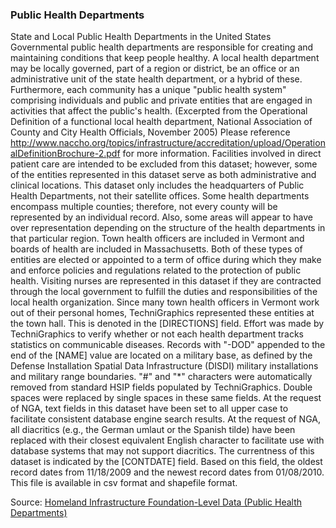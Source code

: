 ### Public Health Departments

State and Local Public Health Departments in the United States Governmental public health departments are responsible for creating and maintaining conditions that keep people healthy. A local health department may be locally governed, part of a region or district, be an office or an administrative unit of the state health department, or a hybrid of these. Furthermore, each community has a unique "public health system" comprising individuals and public and private entities that are engaged in activities that affect the public's health. (Excerpted from the Operational Definition of a functional local health department, National Association of County and City Health Officials, November 2005) Please reference http://www.naccho.org/topics/infrastructure/accreditation/upload/OperationalDefinitionBrochure-2.pdf for more information. Facilities involved in direct patient care are intended to be excluded from this dataset; however, some of the entities represented in this dataset serve as both administrative and clinical locations. This dataset only includes the headquarters of Public Health Departments, not their satellite offices. Some health departments encompass multiple counties; therefore, not every county will be represented by an individual record. Also, some areas will appear to have over representation depending on the structure of the health departments in that particular region. Town health officers are included in Vermont and boards of health are included in Massachusetts. Both of these types of entities are elected or appointed to a term of office during which they make and enforce policies and regulations related to the protection of public health. Visiting nurses are represented in this dataset if they are contracted through the local government to fulfill the duties and responsibilities of the local health organization. Since many town health officers in Vermont work out of their personal homes, TechniGraphics represented these entities at the town hall. This is denoted in the [DIRECTIONS] field. Effort was made by TechniGraphics to verify whether or not each health department tracks statistics on communicable diseases. Records with "-DOD" appended to the end of the [NAME] value are located on a military base, as defined by the Defense Installation Spatial Data Infrastructure (DISDI) military installations and military range boundaries. "#" and "*" characters were automatically removed from standard HSIP fields populated by TechniGraphics. Double spaces were replaced by single spaces in these same fields. At the request of NGA, text fields in this dataset have been set to all upper case to facilitate consistent database engine search results. At the request of NGA, all diacritics (e.g., the German umlaut or the Spanish tilde) have been replaced with their closest equivalent English character to facilitate use with database systems that may not support diacritics. The currentness of this dataset is indicated by the [CONTDATE] field. Based on this field, the oldest record dates from 11/18/2009 and the newest record dates from 01/08/2010.  This file is available in csv format and shapefile format.

Source: [Homeland Infrastructure Foundation-Level Data (Public Health Departments)](https://hifld-geoplatform.opendata.arcgis.com/datasets/public-health-departments)
